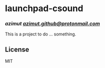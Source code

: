 # launchpad-csound
### _azimut <azimut.github@protonmail.com>_

This is a project to do ... something.

## License

MIT

